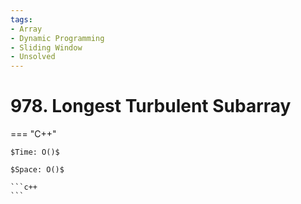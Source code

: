 ```yaml
---
tags:
- Array
- Dynamic Programming
- Sliding Window
- Unsolved
---
```



# 978. Longest Turbulent Subarray

=== "C++"

    $Time: O()$

    $Space: O()$

    ```c++
    ```